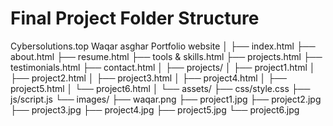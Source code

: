 # Final Project Folder Structure

Cybersolutions.top 
Waqar asghar Portfolio website
│
├── index.html
├── about.html
├── resume.html
├── tools & skills.html
├── projects.html
├── testimonials.html
├── contact.html
│
├── projects/
│   ├── project1.html
│   ├── project2.html
│   ├── project3.html
│   ├── project4.html
│   ├── project5.html
│   └── project6.html
│
└── assets/
    ├── css/style.css
    ├── js/script.js
    └── images/
        ├── waqar.png
        ├── project1.jpg
        ├── project2.jpg
        ├── project3.jpg
        ├── project4.jpg
        ├── project5.jpg
        └── project6.jpg
